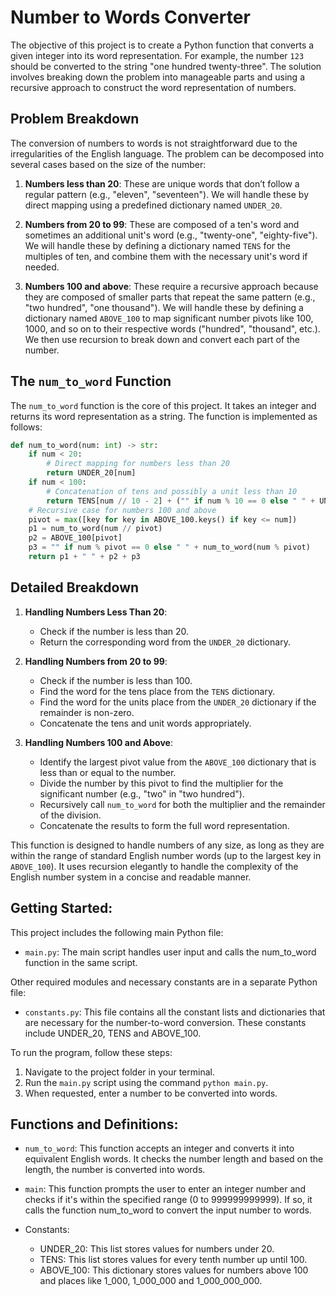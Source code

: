 # Number to Words Converter

The objective of this project is to create a Python function that converts a given integer into its word representation. For example, the number `123` should be converted to the string "one hundred twenty-three". The solution involves breaking down the problem into manageable parts and using a recursive approach to construct the word representation of numbers.

## Problem Breakdown
The conversion of numbers to words is not straightforward due to the irregularities of the English language. The problem can be decomposed into several cases based on the size of the number:

1. **Numbers less than 20**: These are unique words that don’t follow a regular pattern (e.g., "eleven", "seventeen"). We will handle these by direct mapping using a predefined dictionary named `UNDER_20`.

2. **Numbers from 20 to 99**: These are composed of a ten's word and sometimes an additional unit's word (e.g., "twenty-one", "eighty-five"). We will handle these by defining a dictionary named `TENS` for the multiples of ten, and combine them with the necessary unit's word if needed.

3. **Numbers 100 and above**: These require a recursive approach because they are composed of smaller parts that repeat the same pattern (e.g., "two hundred", "one thousand"). We will handle these by defining a dictionary named `ABOVE_100` to map significant number pivots like 100, 1000, and so on to their respective words ("hundred", "thousand", etc.). We then use recursion to break down and convert each part of the number.

## The `num_to_word` Function

The `num_to_word` function is the core of this project. It takes an integer and returns its word representation as a string. The function is implemented as follows:

```python
def num_to_word(num: int) -> str:
    if num < 20:
        # Direct mapping for numbers less than 20
        return UNDER_20[num]
    if num < 100:
        # Concatenation of tens and possibly a unit less than 10
        return TENS[num // 10 - 2] + ("" if num % 10 == 0 else " " + UNDER_20[num % 10])
    # Recursive case for numbers 100 and above
    pivot = max([key for key in ABOVE_100.keys() if key <= num])
    p1 = num_to_word(num // pivot)
    p2 = ABOVE_100[pivot]
    p3 = "" if num % pivot == 0 else " " + num_to_word(num % pivot)
    return p1 + " " + p2 + p3
```

## Detailed Breakdown

1. **Handling Numbers Less Than 20**:
   - Check if the number is less than 20.
   - Return the corresponding word from the `UNDER_20` dictionary.

2. **Handling Numbers from 20 to 99**:
   - Check if the number is less than 100.
   - Find the word for the tens place from the `TENS` dictionary.
   - Find the word for the units place from the `UNDER_20` dictionary if the remainder is non-zero.
   - Concatenate the tens and unit words appropriately.

3. **Handling Numbers 100 and Above**:
   - Identify the largest pivot value from the `ABOVE_100` dictionary that is less than or equal to the number.
   - Divide the number by this pivot to find the multiplier for the significant number (e.g., "two" in "two hundred").
   - Recursively call `num_to_word` for both the multiplier and the remainder of the division.
   - Concatenate the results to form the full word representation.

This function is designed to handle numbers of any size, as long as they are within the range of standard English number words (up to the largest key in `ABOVE_100`). It uses recursion elegantly to handle the complexity of the English number system in a concise and readable manner.

## Getting Started:

This project includes the following main Python file:

- `main.py`: The main script handles user input and calls the num_to_word function in the same script.

Other required modules and necessary constants are in a separate Python file:

- `constants.py`: This file contains all the constant lists and dictionaries that are necessary for the number-to-word conversion. These constants include UNDER_20, TENS and ABOVE_100.

To run the program, follow these steps:

1. Navigate to the project folder in your terminal.
2. Run the `main.py` script using the command `python main.py`.
3. When requested, enter a number to be converted into words.

## Functions and Definitions:

- `num_to_word`: This function accepts an integer and converts it into equivalent English words. It checks the number length and based on the length, the number is converted into words.

- `main`: This function prompts the user to enter an integer number and checks if it's within the specified range (0 to 999999999999). If so, it calls the function num_to_word to convert the input number to words.

- Constants:
  - UNDER_20: This list stores values for numbers under 20.
  - TENS: This list stores values for every tenth number up until 100.
  - ABOVE_100: This dictionary stores values for numbers above 100 and places like 1_000, 1_000_000 and 1_000_000_000.